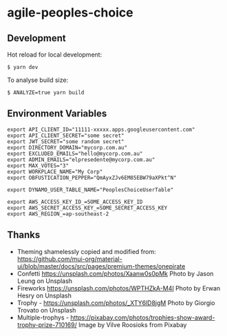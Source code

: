 # agile-peoples-choice

## Development

Hot reload for local development:

```
$ yarn dev
```

To analyse build size:

```
$ ANALYZE=true yarn build
```

## Environment Variables

```
export API_CLIENT_ID="11111-xxxxx.apps.googleusercontent.com"
export API_CLIENT_SECRET="some secret"
export JWT_SECRET="some random secret"
export DIRECTORY_DOMAIN="mycorp.com.au"
export EXCLUDED_EMAILS="hello@mycorp.com.au"
export ADMIN_EMAILS="elpresedente@mycorp.com.au"
export MAX_VOTES="3"
export WORKPLACE_NAME="My Corp"
export OBFUSTICATION_PEPPER="QmAyxZJv6EM85EBW79aXPkt^N"

export DYNAMO_USER_TABLE_NAME="PeoplesChoiceUserTable"

export AWS_ACCESS_KEY_ID_=SOME_ACCESS_KEY_ID
export AWS_SECRET_ACCESS_KEY_=SOME_SECRET_ACCESS_KEY
export AWS_REGION_=ap-southeast-2
```

## Thanks

- Theming shamelessly copied and modified from: https://github.com/mui-org/material-ui/blob/master/docs/src/pages/premium-themes/onepirate
- Confetti https://unsplash.com/photos/Xaanw0s0pMk Photo by Jason Leung on Unsplash
- Fireworks https://unsplash.com/photos/WPTHZkA-M4I Photo by Erwan Hesry on Unsplash
- Trophy - https://unsplash.com/photos/_XTY6lD8jgM Photo by Giorgio Trovato on Unsplash
- Multiple-trophys - https://pixabay.com/photos/trophies-show-award-trophy-prize-710169/ Image by Vilve Roosioks from Pixabay
